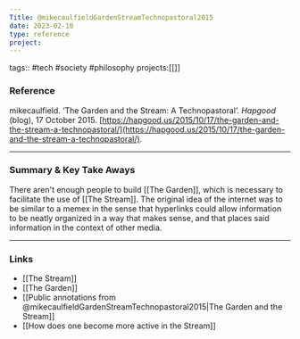```yaml
---
Title: @mikecaulfieldGardenStreamTechnopastoral2015
date: 2023-02-10
type: reference
project:
---
```


tags:: #tech #society #philosophy 
projects:[[]]

### Reference 

mikecaulfield. ‘The Garden and the Stream: A Technopastoral’. _Hapgood_ (blog), 17 October 2015. [https://hapgood.us/2015/10/17/the-garden-and-the-stream-a-technopastoral/](https://hapgood.us/2015/10/17/the-garden-and-the-stream-a-technopastoral/).


---

### Summary & Key Take Aways

There aren't enough people to build [[The Garden]], which is necessary to facilitate the use of [[The Stream]]. The original idea of the internet was to be similar to a memex in the sense that hyperlinks could allow information to be neatly organized in a way that makes sense, and that places said information in the context of other media. 

--- 

### Links

- [[The Stream]]
- [[The Garden]]
- [[Public annotations from @mikecaulfieldGardenStreamTechnopastoral2015|The Garden and the Stream]]
- [[How does one become more active in the Stream]]